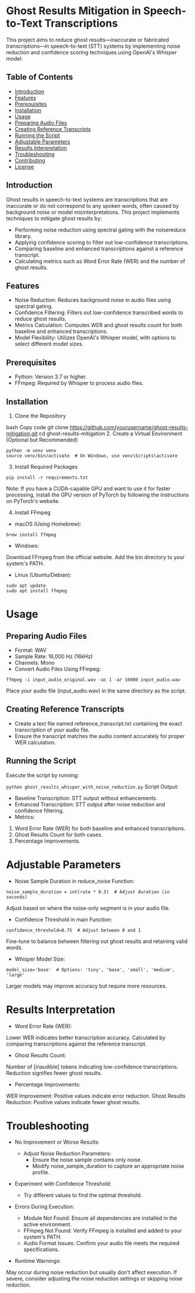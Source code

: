 # Ghost Results Mitigation in Speech-to-Text Transcriptions

This project aims to reduce ghost results—inaccurate or fabricated transcriptions—in speech-to-text (STT) systems by implementing noise reduction and confidence scoring techniques using OpenAI's Whisper model.

## Table of Contents
- [Introduction](#introduction)
- [Features]()
- [Prerequisites]()
- [Installation]()
- [Usage]()
- [Preparing Audio Files]()
- [Creating Reference Transcripts]()
- [Running the Script]()
- [Adjustable Parameters]()
- [Results Interpretation]()
- [Troubleshooting]()
- [Contributing]()
- [License]()

## Introduction
Ghost results in speech-to-text systems are transcriptions that are inaccurate or do not correspond to any spoken words, often caused by background noise or model misinterpretations. This project implements techniques to mitigate ghost results by:

- Performing noise reduction using spectral gating with the noisereduce library.
- Applying confidence scoring to filter out low-confidence transcriptions.
- Comparing baseline and enhanced transcriptions against a reference transcript.
- Calculating metrics such as Word Error Rate (WER) and the number of ghost results.

## Features

- Noise Reduction: Reduces background noise in audio files using spectral gating.
- Confidence Filtering: Filters out low-confidence transcribed words to reduce ghost results.
- Metrics Calculation: Computes WER and ghost results count for both baseline and enhanced transcriptions.
- Model Flexibility: Utilizes OpenAI's Whisper model, with options to select different model sizes.

## Prerequisites
- Python: Version 3.7 or higher.
- FFmpeg: Required by Whisper to process audio files.

## Installation
1. Clone the Repository

bash
Copy code
git clone https://github.com/yourusername/ghost-results-mitigation.git
cd ghost-results-mitigation
2. Create a Virtual Environment (Optional but Recommended)

```
python -m venv venv
source venv/bin/activate  # On Windows, use venv\Scripts\activate
```
3. Install Required Packages


```
pip install -r requirements.txt

```

Note: If you have a CUDA-capable GPU and want to use it for faster processing, install the GPU version of PyTorch by following the instructions on PyTorch's website.

4. Install FFmpeg

- macOS (Using Homebrew):

```
brew install ffmpeg
```

- Windows:

Download FFmpeg from the official website.
Add the bin directory to your system's PATH.
- Linux (Ubuntu/Debian):

```
sudo apt update
sudo apt install ffmpeg
```

# Usage
## Preparing Audio Files
- Format: WAV
- Sample Rate: 16,000 Hz (16kHz)
- Channels: Mono
- Convert Audio Files Using FFmpeg:


```ffmpeg -i input_audio_original.wav -ac 1 -ar 16000 input_audio.wav```

Place your audio file (input_audio.wav) in the same directory as the script.

## Creating Reference Transcripts
- Create a text file named reference_transcript.txt containing the exact transcription of your audio file.
- Ensure the transcript matches the audio content accurately for proper WER calculation.

## Running the Script
Execute the script by running:


```python ghost_results_whisper_with_noise_reduction.py```
Script Output:

- Baseline Transcription: STT output without enhancements.
- Enhanced Transcription: STT output after noise reduction and confidence filtering.
- Metrics:
1. Word Error Rate (WER) for both baseline and enhanced transcriptions.
2. Ghost Results Count for both cases.
3. Percentage improvements.

# Adjustable Parameters
- Noise Sample Duration in reduce_noise Function:


```noise_sample_duration = int(rate * 0.5)  # Adjust duration (in seconds)```

Adjust based on where the noise-only segment is in your audio file.

- Confidence Threshold in main Function:

```
confidence_threshold=0.75  # Adjust between 0 and 1 
```

Fine-tune to balance between filtering out ghost results and retaining valid words.
- Whisper Model Size:


```model_size='base'  # Options: 'tiny', 'base', 'small', 'medium', 'large'```

Larger models may improve accuracy but require more resources.


# Results Interpretation
- Word Error Rate (WER):

Lower WER indicates better transcription accuracy.
Calculated by comparing transcriptions against the reference transcript.
- Ghost Results Count:

Number of [inaudible] tokens indicating low-confidence transcriptions.
Reduction signifies fewer ghost results.
- Percentage Improvements:

WER Improvement: Positive values indicate error reduction.
Ghost Results Reduction: Positive values indicate fewer ghost results.
# Troubleshooting
- No Improvement or Worse Results:

    - Adjust Noise Reduction Parameters:
        - Ensure the noise sample contains only noise.
        - Modify noise_sample_duration to capture an appropriate noise profile.

- Experiment with Confidence Threshold:
        
    - Try different values to find the optimal threshold.
- Errors During Execution:

    - Module Not Found: Ensure all dependencies are installed in the active environment.
    - FFmpeg Not Found: Verify FFmpeg is installed and added to your system's PATH.
    - Audio Format Issues: Confirm your audio file meets the required specifications.
- Runtime Warnings:

May occur during noise reduction but usually don't affect execution.
If severe, consider adjusting the noise reduction settings or skipping noise reduction.


